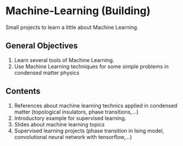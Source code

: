 # Machine-Learning (Building)
Small projects to learn a little about Machine Learning.
## General Objectives
1. Learn several tools of Machine Learning.
2. Use Machine Learning techniques for some simple problems in condensed matter physics
## Contents
1. References about machine learning technics applied in condensed matter (topological insulators, phase transitions,...)
2. Introductory example for supervised learning.
3. Slides about machine learning topics
4. Supervised learning projects (phase transition in Ising model, convolutional neural network with tensorflow,...)
